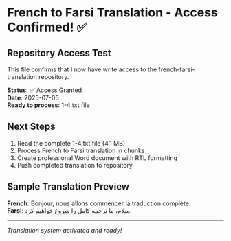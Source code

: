 # French to Farsi Translation - Access Confirmed! ✅

## Repository Access Test
This file confirms that I now have write access to the french-farsi-translation repository.

**Status**: ✅ Access Granted  
**Date**: 2025-07-05  
**Ready to process**: 1-4.txt file  

## Next Steps
1. Read the complete 1-4.txt file (4.1 MB)
2. Process French to Farsi translation in chunks
3. Create professional Word document with RTL formatting
4. Push completed translation to repository

## Sample Translation Preview
**French**: Bonjour, nous allons commencer la traduction complète.  
**Farsi**: سلام، ما ترجمه کامل را شروع خواهیم کرد.

---
*Translation system activated and ready!*
